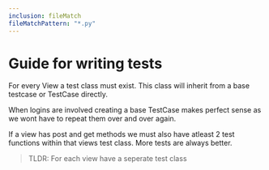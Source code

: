 ```yaml
---
inclusion: fileMatch
fileMatchPattern: "*.py"
---
```


# Guide for writing tests

For every View a test class must exist. This class will inherit from a base testcase or TestCase directly.

When logins are involved creating a base TestCase makes perfect sense as we wont have to repeat them over and over again.

If a view has post and get methods we must also have atleast 2 test functions within that views test class. More tests are always better.

>TLDR: For each view have a seperate test class
